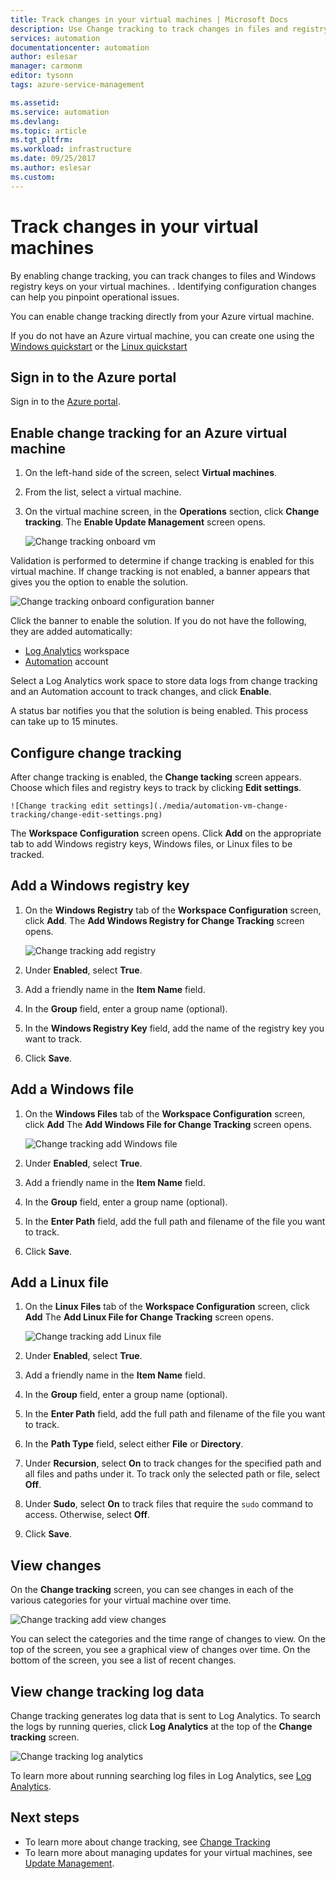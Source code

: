 ```yaml
---
title: Track changes in your virtual machines | Microsoft Docs
description: Use Change tracking to track changes in files and registry on your virtual machines 
services: automation
documentationcenter: automation
author: eslesar
manager: carmonm
editor: tysonn
tags: azure-service-management

ms.assetid: 
ms.service: automation
ms.devlang: 
ms.topic: article
ms.tgt_pltfrm: 
ms.workload: infrastructure
ms.date: 09/25/2017
ms.author: eslesar
ms.custom:  
---
```


# Track changes in your virtual machines

By enabling change tracking, you can track changes to files and Windows registry keys on your virtual machines. . Identifying configuration changes can help you pinpoint operational issues.

You can enable change tracking directly from your Azure virtual machine.

If you do not have an Azure virtual machine, you can create one using the [Windows quickstart](../virtual-machines/windows/quick-create-portal.md)
or the [Linux quickstart](../virtual-machines/linux/quick-create-portal.md)

## Sign in to the Azure portal

Sign in to the [Azure portal](https://portal.azure.com/).

## Enable change tracking for an Azure virtual machine

1. On the left-hand side of the screen, select **Virtual machines**.
1. From the list, select a virtual machine.
1. On the virtual machine screen, in the **Operations** section, click **Change tracking**. The **Enable Update Management** screen opens.

   ![Change tracking onboard vm](./media/automation-vm-change-tracking/change-onboard-vm-blade.png)

Validation is performed to determine if change tracking is enabled for this virtual machine. If change tracking is not enabled,
a banner appears that gives you the option to enable the solution.

   ![Change tracking onboard configuration banner](./media/automation-vm-change-tracking/change-onboard-banner.png)

Click the banner to enable the solution. If you do not have the following, they are added automatically:

* [Log Analytics](../log-analytics/log-analytics-overview.md) workspace
* [Automation](../automation/automation-offering-get-started.md) account

Select a Log Analytics work space to store data logs from change tracking and an Automation account to track changes, and click **Enable**.

A status bar notifies you that the solution is being enabled. This process can take up to 15 minutes.

## Configure change tracking

After change tracking is enabled, the **Change tacking** screen appears. Choose which files and registry keys to track by clicking **Edit settings**.

    ![Change tracking edit settings](./media/automation-vm-change-tracking/change-edit-settings.png)

The **Workspace Configuration** screen opens. Click **Add** on the appropriate tab to add Windows registry keys, Windows files, or Linux files to be tracked.

## Add a Windows registry key

1. On the **Windows Registry** tab of the **Workspace Configuration** screen, click **Add**. The **Add Windows Registry for Change Tracking** screen opens.

   ![Change tracking add registry](./media/automation-vm-change-tracking/change-add-registry.png)

1. Under **Enabled**, select **True**.
1. Add a friendly name in the **Item Name** field.
1. In the **Group** field, enter a group name (optional).
1. In the **Windows Registry Key** field, add the name of the registry key you want to track.
1. Click **Save**.

## Add a Windows file

1. On the **Windows Files** tab of the **Workspace Configuration** screen, click **Add** The **Add Windows File for Change Tracking** screen opens.

   ![Change tracking add Windows file](./media/automation-vm-change-tracking/change-add-win-file.png)

1. Under **Enabled**, select **True**.
1. Add a friendly name in the **Item Name** field.
1. In the **Group** field, enter a group name (optional).
1. In the **Enter Path** field, add the full path and filename of the file you want to track.
1. Click **Save**.

## Add a Linux file

1. On the **Linux Files** tab of the **Workspace Configuration** screen, click **Add** The **Add Linux File for Change Tracking** screen opens.

   ![Change tracking add Linux file](./media/automation-vm-change-tracking/change-add-linux-file.png)

1. Under **Enabled**, select **True**.
1. Add a friendly name in the **Item Name** field.
1. In the **Group** field, enter a group name (optional).
1. In the **Enter Path** field, add the full path and filename of the file you want to track.
1. In the **Path Type** field, select either **File** or **Directory**.
1. Under **Recursion**, select **On** to track changes for the specified path and all files and paths under it. To track only the selected path or file, select **Off**.
1. Under **Sudo**, select **On** to track files that require the `sudo` command to access. Otherwise, select **Off**.
1. Click **Save**.

## View changes

On the **Change tracking** screen, you can see changes in each of the various categories for your virtual machine over time.

   ![Change tracking add view changes](./media/automation-vm-change-tracking/change-view-changes.png)

You can select the categories and the time range of changes to view. On the top of the screen, you see a graphical view of changes over time.
On the bottom of the screen, you see a list of recent changes.

## View change tracking log data

Change tracking generates log data that is sent to Log Analytics. To search the logs by running queries, click **Log Analytics** at the top
of the **Change tracking** screen.

   ![Change tracking log analytics](./media/automation-vm-change-tracking/change-log-analytics.png)

To learn more about running searching log files in Log Analytics, see [Log Analytics](../log-analytics/log-analytics-overview.md).

## Next steps

* To learn more about change tracking, see [Change Tracking](../log-analytics/log-analytics-change-tracking.md)
* To learn more about managing updates for your virtual machines, see [Update Management](../operations-management-suite/oms-solution-update-management.md).
